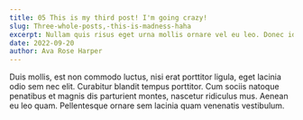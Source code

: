 ```yaml
---
title: 05 This is my third post! I'm going crazy!
slug: Three-whole-posts,-this-is-madness-haha
excerpt: Nullam quis risus eget urna mollis ornare vel eu leo. Donec id elit non mi porta gravida at eget metus. Donec sed odio dui.
date: 2022-09-20
author: Ava Rose Harper
---
```


Duis mollis, est non commodo luctus, nisi erat porttitor ligula, eget lacinia odio sem nec elit. Curabitur blandit tempus porttitor. Cum sociis natoque penatibus et magnis dis parturient montes, nascetur ridiculus mus. Aenean eu leo quam. Pellentesque ornare sem lacinia quam venenatis vestibulum.